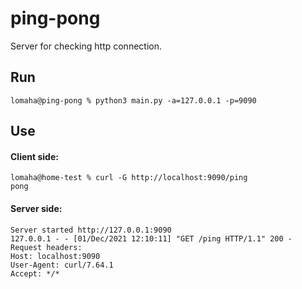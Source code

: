 # ping-pong
Server for checking http connection.
## Run
```
lomaha@ping-pong % python3 main.py -a=127.0.0.1 -p=9090
```
## Use
#### Client side:
```
lomaha@home-test % curl -G http://localhost:9090/ping
pong

```
#### Server side:
```
Server started http://127.0.0.1:9090
127.0.0.1 - - [01/Dec/2021 12:10:11] "GET /ping HTTP/1.1" 200 -
Request headers:
Host: localhost:9090
User-Agent: curl/7.64.1
Accept: */*
```
